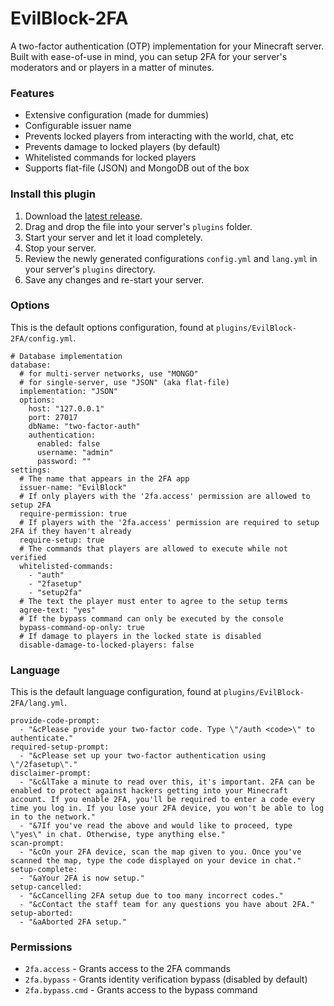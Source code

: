 # EvilBlock-2FA
A two-factor authentication (OTP) implementation for your Minecraft server. Built with ease-of-use in mind, you can setup 2FA for your server's moderators and or players in a matter of minutes.

### Features
* Extensive configuration (made for dummies)
* Configurable issuer name
* Prevents locked players from interacting with the world, chat, etc
* Prevents damage to locked players (by default)
* Whitelisted commands for locked players
* Supports flat-file (JSON) and MongoDB out of the box

### Install this plugin
1. Download the [latest release](https://github.com/joeleoli/EvilBlock-2FA/releases).
2. Drag and drop the file into your server's `plugins` folder.
3. Start your server and let it load completely.
4. Stop your server.
5. Review the newly generated configurations `config.yml` and `lang.yml` in your server's `plugins` directory.
6. Save any changes and re-start your server.

### Options
This is the default options configuration, found at `plugins/EvilBlock-2FA/config.yml`.

```
# Database implementation
database:
  # for multi-server networks, use "MONGO"
  # for single-server, use "JSON" (aka flat-file)
  implementation: "JSON"
  options:
    host: "127.0.0.1"
    port: 27017
    dbName: "two-factor-auth"
    authentication:
      enabled: false
      username: "admin"
      password: ""
settings:
  # The name that appears in the 2FA app
  issuer-name: "EvilBlock"
  # If only players with the '2fa.access' permission are allowed to setup 2FA
  require-permission: true
  # If players with the '2fa.access' permission are required to setup 2FA if they haven't already
  require-setup: true
  # The commands that players are allowed to execute while not verified
  whitelisted-commands:
    - "auth"
    - "2fasetup"
    - "setup2fa"
  # The text the player must enter to agree to the setup terms
  agree-text: "yes"
  # If the bypass command can only be executed by the console
  bypass-command-op-only: true
  # If damage to players in the locked state is disabled
  disable-damage-to-locked-players: false
```

### Language
This is the default language configuration, found at `plugins/EvilBlock-2FA/lang.yml`.

```
provide-code-prompt:
  - "&cPlease provide your two-factor code. Type \"/auth <code>\" to authenticate."
required-setup-prompt:
  - "&cPlease set up your two-factor authentication using \"/2fasetup\"."
disclaimer-prompt:
  - "&c&lTake a minute to read over this, it's important. 2FA can be enabled to protect against hackers getting into your Minecraft account. If you enable 2FA, you'll be required to enter a code every time you log in. If you lose your 2FA device, you won't be able to log in to the network."
  - "&7If you've read the above and would like to proceed, type \"yes\" in chat. Otherwise, type anything else."
scan-prompt:
  - "&cOn your 2FA device, scan the map given to you. Once you've scanned the map, type the code displayed on your device in chat."
setup-complete:
  - "&aYour 2FA is now setup."
setup-cancelled:
  - "&cCancelling 2FA setup due to too many incorrect codes."
  - "&cContact the staff team for any questions you have about 2FA."
setup-aborted:
  - "&aAborted 2FA setup."
```

### Permissions
* `2fa.access` - Grants access to the 2FA commands
* `2fa.bypass` - Grants identity verification bypass (disabled by default)
* `2fa.bypass.cmd` - Grants access to the bypass command
